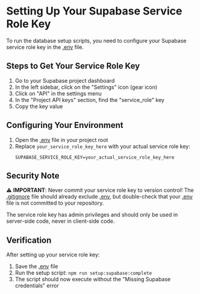 # Setting Up Your Supabase Service Role Key

To run the database setup scripts, you need to configure your Supabase service role key in the [.env](file:///C:/Users/tusha/OneDrive/Desktop/splitwise1/Readyapp/.env) file.

## Steps to Get Your Service Role Key

1. Go to your Supabase project dashboard
2. In the left sidebar, click on the "Settings" icon (gear icon)
3. Click on "API" in the settings menu
4. In the "Project API keys" section, find the "service_role" key
5. Copy the key value

## Configuring Your Environment

1. Open the [.env](file:///C:/Users/tusha/OneDrive/Desktop/splitwise1/Readyapp/.env) file in your project root
2. Replace `your_service_role_key_here` with your actual service role key:
   ```
   SUPABASE_SERVICE_ROLE_KEY=your_actual_service_role_key_here
   ```

## Security Note

⚠️ **IMPORTANT**: Never commit your service role key to version control!
The [.gitignore](file:///C:/Users/tusha/OneDrive/Desktop/splitwise1/Readyapp/.gitignore) file should already exclude [.env](file:///C:/Users/tusha/OneDrive/Desktop/splitwise1/Readyapp/.env), but double-check that your [.env](file:///C:/Users/tusha/OneDrive/Desktop/splitwise1/Readyapp/.env) file is not committed to your repository.

The service role key has admin privileges and should only be used in server-side code, never in client-side code.

## Verification

After setting up your service role key:
1. Save the [.env](file:///C:/Users/tusha/OneDrive/Desktop/splitwise1/Readyapp/.env) file
2. Run the setup script: `npm run setup:supabase:complete`
3. The script should now execute without the "Missing Supabase credentials" error